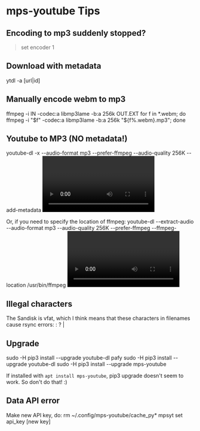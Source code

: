# mps-youtube Tips

## Encoding to mp3 suddenly stopped?
> set encoder 1

## Download with metadata
ytdl -a [url|id]

## Manually encode webm to mp3
ffmpeg -i IN -codec:a libmp3lame -b:a 256k OUT.EXT
for f in *.webm; do ffmpeg -i "$f" -codec:a libmp3lame -b:a 256k "${f%.webm}.mp3"; done

## Youtube to MP3 (NO metadata!)
youtube-dl -x --audio-format mp3 --prefer-ffmpeg --audio-quality 256K --add-metadata <video URL>

Or, if you need to specify the location of ffmpeg:
youtube-dl --extract-audio --audio-format mp3 --audio-quality 256K --prefer-ffmpeg --ffmpeg-location /usr/bin/ffmpeg <video URL>

## Illegal characters
The Sandisk is vfat, which I think means that these characters in filenames cause rsync errors:
: ? |

## Upgrade
sudo -H pip3 install --upgrade youtube-dl pafy
sudo -H pip3 install --upgrade youtube-dl
sudo -H pip3 install --upgrade mps-youtube

If installed with `apt install mps-youtube`, pip3 upgrade doesn't seem to work. So don't do that! :)

## Data API error
Make new API key, do:
rm ~/.config/mps-youtube/cache_py*
mpsyt set api_key [new key]
